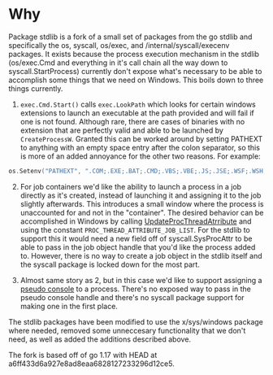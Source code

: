 # Why
Package stdlib is a fork of a small set of packages from the go stdlib and specifically the os, syscall, os/exec, and /internal/syscall/execenv packages.
It exists because the process execution mechanism in the stdlib (os/exec.Cmd and everything in it's call chain all the way down to syscall.StartProcess)
currently don't expose what's necessary to be able to accomplish some things that we need on Windows. This boils down to three things currently.

1. `exec.Cmd.Start()` calls `exec.LookPath` which looks for certain windows extensions to launch an executable at the path provided and will fail if
one is not found. Although rare, there are cases of binaries with no extension that are perfectly valid and able to be launched by `CreateProcessW`.
Granted this can be worked around by setting PATHEXT to anything with an empty space entry after the colon separator, so this is more of an added
annoyance for the other two reasons.
For example:
```go
os.Setenv("PATHEXT", ".COM;.EXE;.BAT;.CMD;.VBS;.VBE;.JS;.JSE;.WSF;.WSH;.MSC;.CPL; ")
```

2. For job containers we'd like the ability to launch a process in a job directly as it's created, instead of launching it and assigning it to the
job slightly afterwards. This introduces a small window where the process is unaccounted for and not in the "container".
The desired behavior can be accomplished in Windows by calling [UpdateProcThreadAtrribute](https://docs.microsoft.com/en-us/windows/win32/api/processthreadsapi/nf-processthreadsapi-updateprocthreadattribute)
and using the constant `PROC_THREAD_ATTRIBUTE_JOB_LIST`. For the stdlib to support this it would need a new field off of syscall.SysProcAttr to be
able to pass in the job object handle that you'd like the process added to. However, there is no way to create a job object in the stdlib itself
and the syscall package is locked down for the most part.

3. Almost same story as 2, but in this case we'd like to support assigning a [pseudo console](https://docs.microsoft.com/en-us/windows/console/createpseudoconsole)
to a process. There's no exposed way to pass in the pseudo console handle and there's no syscall package support for making one in the first place.

The stdlib packages have been modified to use the x/sys/windows package where needed, removed some unneccesary functionality that we
don't need, as well as added the additions described above.

The fork is based off of go 1.17 with HEAD at a6ff433d6a927e8ad8eaa6828127233296d12ce5.